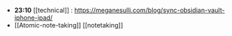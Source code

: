 - **23:10** [[technical]] :  https://meganesulli.com/blog/sync-obsidian-vault-iphone-ipad/
- [[Atomic-note-taking]] [[notetaking]]